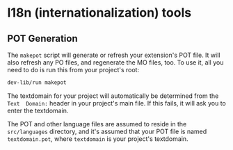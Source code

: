 # I18n (internationalization) tools

## POT Generation

The `makepot` script will generate or refresh your extension's POT file. It will also
refresh any PO files, and regenerate the MO files, too. To use it, all you need to do
is run this from your project's root:

```bash
dev-lib/run makepot
```

The textdomain for your project will automatically be determined from the `Text 
Domain:` header in your project's main file. If this fails, it will ask you to enter
the textdomain.

The POT and other language files are assumed to reside in the `src/languages` 
directory, and it's assumed that your POT file is named `textdomain.pot`, where
`textdomain` is your project's textdomain.
